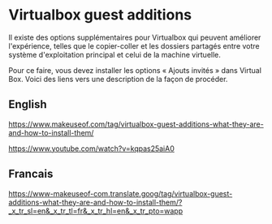 # Virtualbox guest additions

Il existe des options supplémentaires pour Virtualbox qui peuvent améliorer l'expérience, telles que le copier-coller et les dossiers partagés entre votre système d'exploitation principal et celui de la machine virtuelle. 

Pour ce faire, vous devez installer les options « Ajouts invités » dans Virtual Box. Voici des liens vers une description de la façon de procéder.

## English

https://www.makeuseof.com/tag/virtualbox-guest-additions-what-they-are-and-how-to-install-them/

https://www.youtube.com/watch?v=kqpas25aiA0

## Francais
https://www-makeuseof-com.translate.goog/tag/virtualbox-guest-additions-what-they-are-and-how-to-install-them/?_x_tr_sl=en&_x_tr_tl=fr&_x_tr_hl=en&_x_tr_pto=wapp




